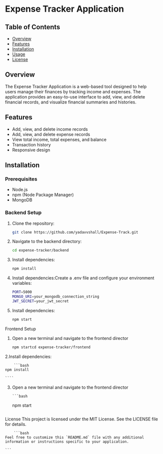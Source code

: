 # Expense Tracker Application

## Table of Contents

- [Overview](#overview)
- [Features](#features)
- [Installation](#installation)
- [Usage](#usage)
- [License](#license)

## Overview

The Expense Tracker Application is a web-based tool designed to help users manage their finances by tracking income and expenses. The application provides an easy-to-use interface to add, view, and delete financial records, and visualize financial summaries and histories.

## Features

- Add, view, and delete income records
- Add, view, and delete expense records
- View total income, total expenses, and balance
- Transaction history
- Responsive design

## Installation

### Prerequisites

- Node.js
- npm (Node Package Manager)
- MongoDB

### Backend Setup

1. Clone the repository:
   ```bash
   git clone https://github.com/yadavvshall/Expense-Track.git
   ```
2. Navigate to the backend directory:
   ```bash
   cd expense-tracker/backend
   ```
3. Install dependencies:
   ```bash
   npm install
   ```
4. Install dependencies:Create a .env file and configure your environment variables:

   ```bash
   PORT=5000
   MONGO_URI=your_mongodb_connection_string
   JWT_SECRET=your_jwt_secret

   ```

5. Install dependencies:

   ```bash
   npm start

   ```

Frontend Setup

1. Open a new terminal and navigate to the frontend director

   ```bash
   npm startcd expense-tracker/frontend

   ```

2.Install dependencies:

        ```bash
    npm install

    ````

3.  Open a new terminal and navigate to the frontend director

        ```bash

    npm start

    ```

    ```

License
This project is licensed under the MIT License. See the LICENSE file for details.

        ```bash
    Feel free to customize this `README.md` file with any additional information or instructions specific to your application.

    ```
